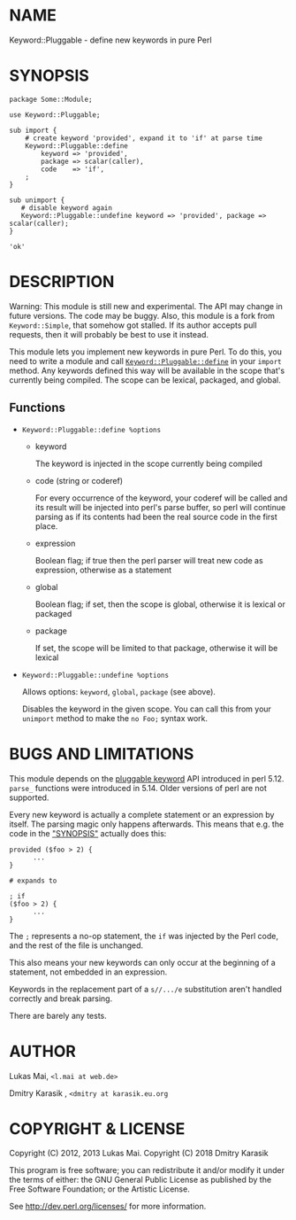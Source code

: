 # NAME

Keyword::Pluggable - define new keywords in pure Perl

# SYNOPSIS

    package Some::Module;
    
    use Keyword::Pluggable;
    
    sub import {
        # create keyword 'provided', expand it to 'if' at parse time
        Keyword::Pluggable::define 
            keyword => 'provided', 
            package => scalar(caller),
            code    => 'if',
        ;
    }
    
    sub unimport {
       # disable keyword again
       Keyword::Pluggable::undefine keyword => 'provided', package => scalar(caller);
    }

    'ok'

# DESCRIPTION

Warning: This module is still new and experimental. The API may change in
future versions. The code may be buggy. Also, this module is a fork from
`Keyword::Simple`, that somehow got stalled. If its author accepts pull
requests, then it will probably be best to use it instead.

This module lets you implement new keywords in pure Perl. To do this, you need
to write a module and call
[`Keyword::Pluggable::define`](#keyword-pluggable-define) in your `import`
method. Any keywords defined this way will be available in the scope
that's currently being compiled. The scope can be lexical, packaged, and global.

## Functions

- `Keyword::Pluggable::define %options`
    - keyword

        The keyword is injected in the scope currently being compiled

    - code (string or coderef)

        For every occurrence of the keyword, your coderef will be called and its result
        will be injected into perl's parse buffer, so perl will continue parsing as if
        its contents had been the real source code in the first place. 

    - expression

        Boolean flag; if true then the perl parser will treat new code as expression,
        otherwise as a statement

    - global

        Boolean flag; if set, then the scope is global, otherwise it is lexical or packaged

    - package

        If set, the scope will be limited to that package, otherwise it will be lexical
- `Keyword::Pluggable::undefine %options`

    Allows options: `keyword`, `global`, `package` (see above).

    Disables the keyword in the given scope. You can call this from your
    `unimport` method to make the `no Foo;` syntax work.

# BUGS AND LIMITATIONS

This module depends on the [pluggable keyword](https://metacpan.org/pod/perlapi.html#PL_keyword_plugin)
API introduced in perl 5.12. `parse_` functions were introduced in 5.14.
Older versions of perl are not supported.

Every new keyword is actually a complete statement or an expression by itself. The parsing magic
only happens afterwards. This means that e.g. the code in the ["SYNOPSIS"](#synopsis)
actually does this:

    provided ($foo > 2) {
          ...
    }

    # expands to

    ; if
    ($foo > 2) {
          ...
    }

The `;` represents a no-op statement, the `if` was injected by the Perl code,
and the rest of the file is unchanged.

This also means your new keywords can only occur at the beginning of a
statement, not embedded in an expression.

Keywords in the replacement part of a `s//.../e` substitution aren't handled
correctly and break parsing.

There are barely any tests.

# AUTHOR

Lukas Mai, `<l.mai at web.de>`

Dmitry Karasik , `<dmitry at karasik.eu.org`

# COPYRIGHT & LICENSE

Copyright (C) 2012, 2013 Lukas Mai.
Copyright (C) 2018 Dmitry Karasik

This program is free software; you can redistribute it and/or modify it
under the terms of either: the GNU General Public License as published
by the Free Software Foundation; or the Artistic License.

See http://dev.perl.org/licenses/ for more information.
